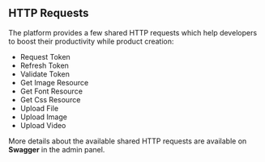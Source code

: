 ## HTTP Requests

The platform provides a few shared HTTP requests which help developers to boost their productivity while product creation:

* Request Token
* Refresh Token
* Validate Token
* Get Image Resource
* Get Font Resource
* Get Css Resource 
* Upload File
* Upload Image
* Upload Video

More details about the available shared HTTP requests are available on **Swagger** in the admin panel.
